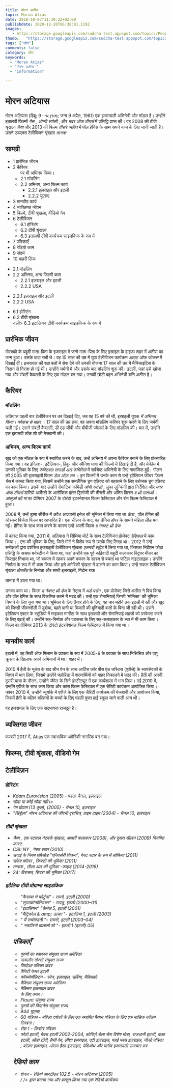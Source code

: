 ```yaml
---
title: मोरन अतीस 
topic: Moran Atias
date: 2018-10-07T11:39:22+02:00
publishdate: 2020-12-20T06:38:01.119Z
images: 
   - https://storage.googleapis.com/sudcha-test.appspot.com/topics/People/moran_atias/1.jpeg
thumb:   "https://storage.googleapis.com/sudcha-test.appspot.com/topics/People/moran_atias/thumb.jpeg"
tags: ["लोग"]
comments: false
category: लोग
keywords: 
  - "Moran Atias"
  - "मोरन अतीस "
  - "information"

---
```

<h1> मोरन अटियास </h1> <p> मोरन अटियास (हिब्रू: מורן אייי 9; जन्म 9 अप्रैल, 1981) एक इजरायली अभिनेत्री और मॉडल है। उन्होंने इतालवी फिल्मों <i> गैस </i>, <i> ओग्गी स्पोसी </i>, और <i> मदर ऑफ टीयर्स </i> में प्रसिद्धि प्राप्त की। वह 2008 की टीवी श्रृंखला <i> क्रैश </i> और 2013 की फिल्म <i> तीसरे व्यक्ति </i> में पॉल हेगिस के साथ अपने काम के लिए जानी जाती हैं। उसने एफएक्स टेलीविजन श्रृंखला <i> तानाश </i> </p> <h2> सामग्री </h2> <ul> <li> 1 प्रारंभिक जीवन </li> <li> 2 कैरियर <ul> पर भी अभिनय किया। <li> 2.1 मॉडलिंग </li> <li> 2.2 अभिनय, अन्य फिल्म कार्य <ul> <li> 2.2.1 इज़राइल और इटली </li> <li> 2.2.2 यूएसए </li> </ul> </li> </ul> </li> <li> 3 मानवीय कार्य </li> <li> 4 व्यक्तिगत जीवन </li> <li> 5 फिल्में, टीवी श्रृंखला, वीडियो गेम </li> <li> 6 टेलीविजन <ul> <li> 6.1 होस्टिंग </li> <li> 6.2 टीवी श्रृंखला </li> <li> 6.3 इतालवी टीवी कार्यक्रम साइडकिक के रूप में </li> </ul> </li> <li> 7 पत्रिकाएँ </li> <li> 8 रेडियो काम </li> <li> 9 संदर्भ </li> <li> 10 बाहरी लिंक </li> </ul> <ul> <li> 2.1 मॉडलिंग </li> <li > 2.2 अभिनय, अन्य फिल्मी काम <ul> <li> 2.2.1 इज़राइल और इटली </li> <li> 2.2.2 USA </li> </ul> </li> </ul> <ul> <li> 2.2.1 इज़राइल और इटली </li> <li> 2.2.2 USA </li> </ul> <ul> <li> 6.1 होस्टिंग </li> <li> 6.2 टीवी श्रृंखला </li> <ली> 6.3 इटालियन टीवी कार्यक्रम साइडकिक के रूप में </li> </ul> <h2> प्रारंभिक जीवन </h2> <p> मोरक्को के यहूदी माता-पिता के इजराइल में जन्मे माता-पिता के लिए इस्राइल के हाइफा शहर में अतीस का जन्म हुआ। उसके दादा रब्बी थे। वह 15 साल की उम्र में युवा टेलीविजन कार्यक्रम <i> आउट ऑफ फोकस </i> में दिखाई दीं। इजरायल की रक्षा बलों में सेवा देने की उनकी योजना 17 साल की उम्र में मैनिंजाइटिस के निदान से निराश हो गई थी। उन्होंने जर्मनी में और उसके बाद मॉडलिंग शुरू की। इटली, जहां उसे खोजा गया और रॉबर्टो कैवल्ली के लिए एक मॉडल बन गया। उनकी छोटी बहन अभिनेत्री शनि अतीस है। </p> <h2> कैरियर </h2> <h3> मॉडलिंग </h3> <p> अतियास पहली बार टेलीविजन पर तब दिखाई दिए, जब वह 15 वर्ष की थी, इस्राइली युवक <i> में अभिनय किया। फोकस से बाहर </i>। 17 साल की उम्र तक, वह अपना मॉडलिंग करियर शुरू करने के लिए जर्मनी चली गईं। उसने रॉबर्टो कैवल्ली, डी एंड जीबी और बीबीजी ज्वैलर्स के लिए मॉडलिंग की। बाद में, उन्होंने एक इतालवी टॉक शो की मेजबानी की। </p> <h3> अभिनय, अन्य फिल्म कार्य </h3> <p> खुद को एक मॉडल के रूप में स्थापित करने के बाद, उन्हें अभिनय में अपना कैरियर बनाने के लिए प्रोत्साहित किया गया। वह इंग्लिश-, इटैलियन-, हिब्रू- और स्पैनिश भाषा की फिल्मों में दिखाई दी हैं, और मेनेहेम में उनकी भूमिका के लिए <i> <i> फेस्टिवल सगार्डो अल फेमिनिले </i> </i> में सर्वश्रेष्ठ अभिनेत्री के लिए नामांकित हुईं। गोलन की 2005 की इज़राइली फिल्म <i> डेज़ ऑफ़ लव </i>। इन फिल्मों में उनके काम से उन्हें इटैलियन फीचर फिल्म <i> गैस </i> में कास्ट किया गया, जिसमें उन्होंने एक समलैंगिक ड्रग एडिक्ट को बहकाने के लिए उत्तेजक ड्रग एडिक्ट का काम किया। इसके बाद उन्होंने रोमांटिक कॉमेडी <i> ओगी स्पोसी </i>, लुका लुन्किनी द्वारा निर्देशित और <i> मदर ऑफ टीयर्स </i> डारियो अर्जेण्टो के अलौकिक हॉरर ट्रिलॉजी की तीसरी और अंतिम किस्त <i> द थ्री माताओं </i>। <i> आंसुओं की मां </i> का प्रीमियर 2007 के टोरंटो इंटरनेशनल फिल्म फेस्टिवल और रोम फिल्म फेस्टिवल में हुआ। </p> <p> 2008 में, उन्हें ड्रामा सीरीज़ में अवैध आप्रवासी इनेज़ की भूमिका में लिया गया था <i> क्रैश </i>, पॉल हेगिस की ऑस्कर विजेता फिल्म पर आधारित है। एक सीज़न के बाद, वह डेनिस हॉपर के सामने महिला लीड बन गईं। हैगिस के साथ काम करने के कारण उन्हें अपनी फिल्म <i> द नेक्स्ट थ्री डेज </i> </p> <p> में कास्ट किया गया, 2011 में, अतियास ने सिंथिया मोर्ट के साथ टेलीविजन प्रोजेक्ट <i> रेडिकल </i> में काम किया। , एना की भूमिका के लिए, जिसे मोर्ट ने विशेष रूप से उसके लिए लिखा था। 2012 में उन्हें समीक्षकों द्वारा प्रशंसित इज़राइली टेलीविज़न श्रृंखला <i> एलनबी स्ट्रीट </i> में लिया गया था, जिसका निर्देशन फौदा प्रसिद्धि के असफ बर्नस्टीन ने किया था, जहां उन्होंने एक पूर्व रूढ़िवादी यहूदी कलाकार स्ट्रिपर मीका का किरदार निभाया था, जो बचपन में रहकर अपने बचपन के रहस्य से बचता था जटिल नाइटलाइफ़। उन्होंने निर्माता के रूप में भी काम किया और इसे अमेरिकी श्रृंखला में ढालने का काम किया। उन्हें सफल टेलीविज़न श्रृंखला <i> होमलैंड </i> के निर्माता और साथी इज़राइली, गिदोन राफ़ </p> <p द्वारा उनकी नई FX श्रृंखला <i> तानाश </i> में डाला गया था। <p> उनका काम था। फिल्म <i> द नेक्स्ट थ्री डेज </i> के नेतृत्व में <i> थर्ड पर्सन </i>, एक प्रोजेक्ट जिसे अतीस ने पिच किया और पॉल हेगिस के साथ विकसित करने में मदद की। उन्हें एक रोमानियाई जिप्सी 'मोनिका' की भूमिका निभाने के लिए चुना गया था। भूमिका के लिए तैयार होने के लिए, वह चार महीने तक इटली में रही और खुद को जिप्सी जीवनशैली में डुबोया, बहते पानी या बिजली की बुनियादी बातों के बिना जी रही थी। उसने इटैलियन एक्टर के स्टूडियो में माइकल मार्गोटा के साथ इतालवी और रोमानियाई लहजों को परफेक्ट करने के लिए पढ़ाई की। उन्होंने सह-निर्माता और पटकथा के लिए सह-सलाहकार के रूप में भी काम किया। फिल्म का प्रीमियर 2013 के टोरंटो इंटरनेशनल फिल्म फेस्टिवल में किया गया था। </p> <h2> मानवीय कार्य </h2> <p> इटली में, वह सिटी ऑफ़ मिलान के प्रवक्ता के रूप में 2005-6 के प्रवक्ता के साथ भित्तिचित्र और पशु क्रूरता के खिलाफ अपने अभियानों में था। शहर में। </p> 2010 में हैती के भूकंप के बाद सीन पेन के साथ आर्टिस फॉर पीस एंड जस्टिस (एपीजे) के स्वयंसेवकों के मिशन में भाग लिया, जिसमें उन्होंने फ्लोरिडा में शरणार्थियों को बाहर निकालने में मदद की। हैती की अपनी दूसरी यात्रा के दौरान, उन्होंने जैमेल के सिने इंस्टीट्यूट में एक कार्यशाला में भाग लिया। मई 2010 में, उन्होंने एपीजे के साथ काम किया और कांस फिल्म फेस्टिवल में एक चैरिटी कार्यक्रम आयोजित किया। नवंबर 2010 में, उन्होंने न्यूयॉर्क में एपीजे के लिए एक चैरिटी कार्यक्रम की मेजबानी और आयोजन किया, जिसमें हैती के मलिन बस्तियों के बच्चों के लिए पहली मुफ्त हाई स्कूल जाने वाली आय थी। </p> <p> वह इजरायल के लिए एक सद्भावना राजदूत है। </p> <h2> व्यक्तिगत जीवन </h2> <p> फरवरी 2017 में, Atias एक स्वाभाविक अमेरिकी नागरिक बन गया। </p> <h2> फिल्म्स, टीवी श्रृंखला, वीडियो गेम </h2> <h2> टेलीविज़न </h2> <h3> होस्टिंग </h3> <ul> <li> <i> Kdam Eurovision </i> (2005) - पहला चैनल, इज़राइल </li> <li> <i> सौदा या कोई सौदा नहीं </> i> </li> <li> गेम प्रोग्राम (13 कुल), (2005) - चैनल 10, इज़राइल </li> <li> "सिंड्रेला" मोरन अटियास की जीवनी वृत्तचित्र, प्राइम टाइम (2004) - चैनल 10, इज़राइल </li> </ul> <h3> टीवी श्रृंखला </h3> <ul> <li> <i> क्रैश </i>, एक स्टारज़ नेटवर्क श्रृंखला, आवर्ती कलाकार (2008), और दूसरा सीज़न (2009) नियमित कास्ट </li> <li> <i> CSI: NY </i>, गेस्ट स्टार (2010) </li> <li> <i> सगाई के नियम </i> एपिसोड "एनिवर्सरी चिकन", गेस्ट स्टार के रूप में सोफिया (2011) </li> <li> <i> सफेद कॉलर </i>, क्रिस्टी की भूमिका (2011) </li> <li> <i> तानाश </i>, लीला अल की भूमिका -फाइड (2014-2016) </li> <li> 24: विरासत, सिदरा की भूमिका (2017) </li> </ul> <h3> इटैलिक टीवी प्रोग्राम्स साइडकिक </h3> <ul> <ul> "कैराम्बा चे फोर्टुना" - राय्नो, इटली (2000) </li> <li> "सुपरकॉनवेन्सियन" - रायडू, इटली (2000–01) </li> <li> "इटालियन" "कैनेल 5, इटली (2001) </li> <li> "मैट्रिकोल & amp; उल्का "- इटालिया 1, इटली (2003) </li> <li>" मैं राचोमंडती "- रायनो, इटली (2003–04) </li> <li>" नतालिनो बालासो शो "- इटली 1 (इटली) 05) </li> </ul> <h2> पत्रिकाएँ </h2> <ul> <li> <i> पुरुषों का स्वास्थ्य </i> संयुक्त राज्य अमेरिका </li> <li> <i> नायलॉन दोस्तों </i > संयुक्त राज्य </li> <li> <i> जियोआ </i> पत्रिका कवर </li> <li> <i> वैनिटी फेयर </i> इटली </li> <li> <i> कॉस्मोपॉलिटन </i> - स्पेन, इज़राइल, सर्बिया, मैक्सिको </li> <li> <i> मैक्सिम </i> संयुक्त राज्य अमेरिका </li> <li> <i> मैक्सिम </i> इज़राइल कवर </li> के लिए कवर। <li> <i> Flaunt </i> संयुक्त राज्य </li> <li> <i> पुरुषों की फिटनेस </i> संयुक्त राज्य </li> <li> <i> 944 </i> यूएसए </li > <li> <i> 60 पत्रिका </i> - महिला दर्शकों के लिए एक स्थापित फैशन पत्रिका के लिए एक मासिक कॉलम लिखना। </li> <li> <i> रोश 1 </i> - किशोर पत्रिका </li > <li> <i> फोटो </i> इटली, मैक्स <i> इटली 2002-2004, </i> कोरिएरे डेला सेरा <i> विशेष मोडा, </i> राजधानी <i> इटली, </i> कक्षा <i> इटली, ओंडा टीवी, हैप्पी वेब, </i> लीशा <i> इज़राइल, </i> एटी <i> इज़राइल, </i> पन्नई प्लस <i> इज़राइल, </i> जीओ पत्रिका <i>, ब्लेज़र इज़राइल, </i> ओलम हैशा <i> इज़राइल, </i> येदिओथ <i> और </i> मारीव <i> इजरायली समाचार पत्र </i> </li> </ul> <h2> रेडियो काम </h2> <ul> <li> <i> शेकर </i> - रेडियो आरटीएल 102.5 - मोरन अटियास (2005) </li> / /> द्वारा बनाया गया और प्रस्तुत किया गया एक रेडियो कार्यक्रम 